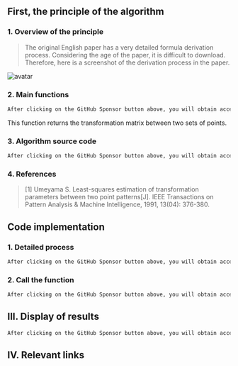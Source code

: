 ##  First, the principle of the algorithm 

###  1. Overview of the principle 

>  The original English paper has a very detailed formula derivation process. Considering the age of the paper, it is difficult to download. Therefore, here is a screenshot of the derivation process in the paper. 

![avatar]( 058b9d5ee7e446868a8fc4be0f17c841.png) 

###  2. Main functions 

 ```python  
After clicking on the GitHub Sponsor button above, you will obtain access permissions to my private code repository ( https://github.com/slowlon/my_code_bar ) to view this blog code. By searching the code number of this blog, you can find the code you need, code number is: 2024020309574515195
 ```  
This function returns the transformation matrix between two sets of points. 

###  3. Algorithm source code 

 ```python  
After clicking on the GitHub Sponsor button above, you will obtain access permissions to my private code repository ( https://github.com/slowlon/my_code_bar ) to view this blog code. By searching the code number of this blog, you can find the code you need, code number is: 2024020309574515195
 ```  
###  4. References 

>  [1] Umeyama S. Least-squares estimation of transformation parameters between two point patterns[J]. IEEE Transactions on Pattern Analysis & Machine Intelligence, 1991, 13(04): 376-380. 

##  Code implementation 

###  1. Detailed process 

 ```python  
After clicking on the GitHub Sponsor button above, you will obtain access permissions to my private code repository ( https://github.com/slowlon/my_code_bar ) to view this blog code. By searching the code number of this blog, you can find the code you need, code number is: 2024020309574515195
 ```  
###  2. Call the function 

 ```python  
After clicking on the GitHub Sponsor button above, you will obtain access permissions to my private code repository ( https://github.com/slowlon/my_code_bar ) to view this blog code. By searching the code number of this blog, you can find the code you need, code number is: 2024020309574515195
 ```  
##  III. Display of results 

 ```python  
After clicking on the GitHub Sponsor button above, you will obtain access permissions to my private code repository ( https://github.com/slowlon/my_code_bar ) to view this blog code. By searching the code number of this blog, you can find the code you need, code number is: 2024020309574515195
 ```  
##  IV. Relevant links 

